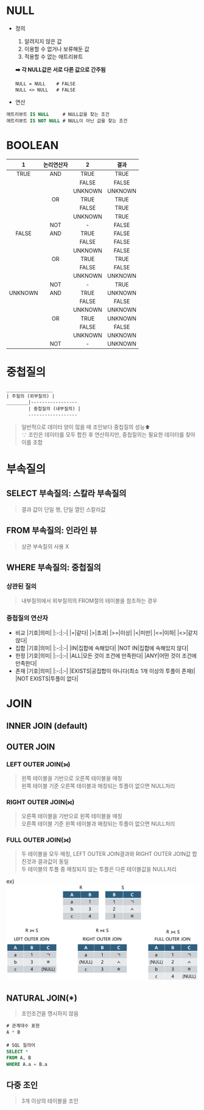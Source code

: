 # NULL
- 정의
  1. 알려지지 않은 값
  2. 이용할 수 없거나 보류해둔 값
  3. 적용할 수 없는 애트리뷰트
     
  **➡️ 각 NULL값은 서로 다른 값으로 간주됨**
  ```
  NULL = NULL    # FALSE
  NULL <> NULL   # FALSE
  ```
 - 연산
```sql
애트리뷰트 IS NULL     # NULL값을 찾는 조건
애트리뷰트 IS NOT NULL # NULL이 아닌 값을 찾는 조건
```

# BOOLEAN
|1|논리연산자|2|결과|
|:-:|:-:|:-:|:-:|
|TRUE|AND|TRUE|TRUE|
|||FALSE|FALSE|
|||UNKNOWN|UNKNOWN|
||OR|TRUE|TRUE|
|||FALSE|TRUE|
|||UNKNOWN|TRUE|
||NOT|-|FALSE|
|FALSE|AND|TRUE|FALSE|
|||FALSE|FALSE|
|||UNKNOWN|FALSE|
||OR|TRUE|TRUE|
|||FALSE|FALSE|
|||UNKNOWN|UNKNOWN|
||NOT|-|TRUE|
|UNKNOWN|AND|TRUE|UNKNOWN|
|||FALSE|FALSE|
|||UNKNOWN|UNKNOWN|
||OR|TRUE|UNKNOWN|
|||FALSE|FALSE|
|||UNKNOWN|UNKNOWN|
||NOT|-|UNKNOWN|

# 중첩질의
```
_________________
| 주질의 (외부질의) |
________|-----------------
        | 중첩질의 (내부질의) |
        ------------------
```
> 일반적으로 데이터 양이 많을 때 조인보다 중첩질의 성능⬆️<br>
> ∵ 조인은 데이터를 모두 합친 후 연산하지만, 중첩질의는 필요한 데이터를 찾아 이를 조합

# 부속질의
## SELECT 부속질의: 스칼라 부속질의
> 결과 값이 단일 행, 단일 열인 스칼라값
## FROM 부속질의: 인라인 뷰
> 상관 부속질의 사용 X
## WHERE 부속질의: 중첩질의
### 상관된 질의
> 내부질의에서 외부질의의 FROM절의 테이블을 참조하는 경우
### 중첩질의 연산자
- 비교
  |기호|의미|
  |:-:|:-|
  |=|같다|
  |>|초과|
  |>=|이상|
  |<|미만|
  |<=|이하|
  |<>|같지않다|
- 집합
  |기호|의미|
  |:-:|:-|
  |IN|집합에 속해있다|
  |NOT IN|집합에 속해있지 않다|
- 한정
  |기호|의미|
  |:-:|:-|
  |ALL|모든 것이 조건에 만족한다|
  |ANY|어떤 것이 조건에 만족한다|
- 존재
  |기호|의미|
  |:-:|:-|
  |EXISTS|공집합이 아니다(최소 1개 이상의 투플이 존재)|
  |NOT EXISTS|투플이 없다|

# JOIN
## INNER JOIN (default)

## OUTER JOIN
### LEFT OUTER JOIN(⟕)
> 왼쪽 테이블을 기반으로 오른쪽 테이블을 매칭<br>
> 왼쪽 테이블 기준 오른쪽 테이블과 매칭되는 투플이 없으면 NULL처리
### RIGHT OUTER JOIN(⟖)
> 오른쪽 테이블을 기반으로 왼쪽 테이블을 매칭<br>
> 오른쪽 테이블 기준 왼쪽 테이블과 매칭되는 투플이 없으면 NULL처리
### FULL OUTER JOIN(⟗)
> 두 테이블을 모두 매칭, LEFT OUTER JOIN결과와 RIGHT OUTER JOIN값 합친것과 결과값이 동일<br>
> 두 테이블의 투플 중 매칭되지 않는 투플은 다른 테이블값을 NULL처리

ex)
![OUTER_JOIN](https://github.com/chris0825/TIL/blob/main/Database/resource/OuterJoin.png?raw=true)

## NATURAL JOIN(*)
> 조인조건을 명시하지 않음
```sql
# 관계대수 표현
A * B

# SQL 질의어
SELECT *
FROM A, B
WHERE A.a = B.a
```
## 다중 조인
> 3개 이상의 테이블을 조인

